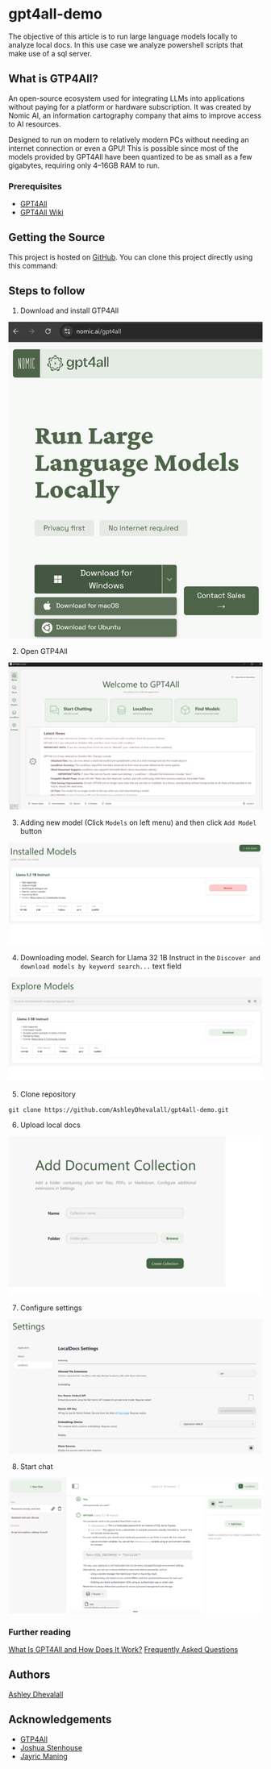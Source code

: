 # gpt4all-demo
The objective of this article is to run large language models locally to analyze local docs. In this use case we analyze powershell scripts that make use of a sql server.

## What is GTP4All?

An open-source ecosystem used for integrating LLMs into applications without paying for a platform or hardware subscription. It was created by Nomic AI, an information cartography company that aims to improve access to AI resources.

Designed to run on modern to relatively modern PCs without needing an internet connection or even a GPU! This is possible since most of the models provided by GPT4All have been quantized to be as small as a few gigabytes, requiring only 4–16GB RAM to run.

### Prerequisites
* [GPT4All](https://www.nomic.ai/gpt4all)
* [GPT4All Wiki](https://github.com/nomic-ai/gpt4all/wiki)

## Getting the Source

This project is hosted on [GitHub](https://github.com/AshleyDhevalall/gpt4all-demo). You can clone this project directly using this command:


## Steps to follow

1. Download and install GTP4All  

![download](https://github.com/AshleyDhevalall/gpt4all-demo/blob/main/docs/download.png)

2. Open GTP4All  

![open_gtp4all](https://github.com/AshleyDhevalall/gpt4all-demo/blob/main/docs/open_gtp4all.png)

3. Adding new model (Click `Models` on left menu) and then click `Add Model` button

![add_model](https://github.com/AshleyDhevalall/gpt4all-demo/blob/main/docs/add_model.png)

4. Downloading model. Search for Llama 32 1B Instruct in the `Discover and download models by keyword search...` text field

![explore_models](https://github.com/AshleyDhevalall/gpt4all-demo/blob/main/docs/explore_models.png)

5. Clone repository
```
git clone https://github.com/AshleyDhevalall/gpt4all-demo.git
```

6. Upload local docs

![add_document_collection](https://github.com/AshleyDhevalall/gpt4all-demo/blob/main/docs/add_document_collection.png)

7. Configure settings

![settings](https://github.com/AshleyDhevalall/gpt4all-demo/blob/main/docs/settings.png)

8. Start chat

![chat](https://github.com/AshleyDhevalall/gpt4all-demo/blob/main/docs/chat.png)

### Further reading
[What Is GPT4All and How Does It Work?](https://www.makeuseof.com/what-is-gpt4all-and-how-does-it-work/)
[Frequently Asked Questions](https://docs.gpt4all.io/gpt4all_help/faq.html)

## Authors

[Ashley Dhevalall](https://github.com/AshleyDhevalall)

## Acknowledgements

* [GTP4All](<https://www.nomic.ai/gpt4all>)
* [Joshua Stenhouse](<https://virtuallysober.com/2017/07/10/working-with-sql-databases-using-powershell/>)
* [Jayric Maning](<https://www.makeuseof.com/what-is-gpt4all-and-how-does-it-work/>)
